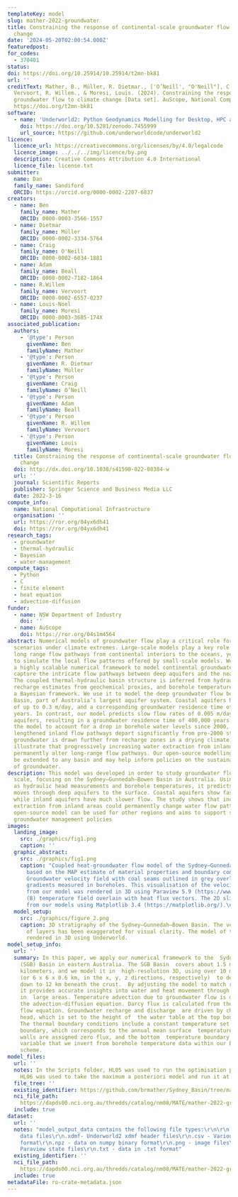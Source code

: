 ```yaml
---
templateKey: model
slug: mather-2022-groundwater
title: Constraining the response of continental-scale groundwater flow to climate
  change
date: '2024-05-20T02:00:54.000Z'
featuredpost:
for_codes:
  - 370401
status:
doi: https://doi.org/10.25914/10.25914/t2mn-bk81
url: ''
creditText: Mather, B., Müller, R. Dietmar., ['O’Neill', "O'Neill"], C., Beall, A.,
  Vervoort, R. Willem., & Moresi, Louis. (2024). Constraining the response of continental-scale
  groundwater flow to climate change [Data set]. AuScope, National Computational Infrastructure.
  https://doi.org/t2mn-bk81
software:
  - name: 'Underworld2: Python Geodynamics Modelling for Desktop, HPC and Cloud'
    doi: https://doi.org/10.5281/zenodo.7455999
    url_source: https://github.com/underworldcode/underworld2
licence:
  licence_url: https://creativecommons.org/licenses/by/4.0/legalcode
  licence_image: ../../../img/licence/by.png
  description: Creative Commons Attribution 4.0 International
  licence_file: license.txt
submitter:
  name: Dan
  family_name: Sandiford
  ORCID: https://orcid.org/0000-0002-2207-6837
creators:
  - name: Ben
    family_name: Mather
    ORCID: 0000-0003-3566-1557
  - name: Dietmar
    family_name: Müller
    ORCID: 0000-0002-3334-5764
  - name: Craig
    family_name: O'Neill
    ORCID: 0000-0002-6034-1881
  - name: Adam
    family_name: Beall
    ORCID: 0000-0002-7182-1864
  - name: R.Willem
    family_name: Vervoort
    ORCID: 0000-0002-6557-0237
  - name: Louis-Noel
    family_name: Moresi
    ORCID: 0000-0003-3685-174X
associated_publication:
  authors:
    - '@type': Person
      givenName: Ben
      familyName: Mather
    - '@type': Person
      givenName: R. Dietmar
      familyName: Müller
    - '@type': Person
      givenName: Craig
      familyName: O’Neill
    - '@type': Person
      givenName: Adam
      familyName: Beall
    - '@type': Person
      givenName: R. Willem
      familyName: Vervoort
    - '@type': Person
      givenName: Louis
      familyName: Moresi
  title: Constraining the response of continental-scale groundwater flow to climate
    change
  doi: http://dx.doi.org/10.1038/s41598-022-08384-w
  url: ''
  journal: Scientific Reports
  publisher: Springer Science and Business Media LLC
  date: 2022-3-16
compute_info:
  name: National Computational Infrastructure
  organisation: ''
  url: https://ror.org/04yx6dh41
  doi: https://ror.org/04yx6dh41
research_tags:
  - groundwater
  - thermal-hydraulic
  - Bayesian
  - water-management
compute_tags:
  - Python
  - C
  - finite element
  - heat equation
  - advection-diffusion
funder:
  - name: NSW Department of Industry
    doi: ''
  - name: AuScope
    doi: https://ror.org/04s1m4564
abstract: Numerical models of groundwater flow play a critical role for water management
  scenarios under climate extremes. Large-scale models play a key role in determining
  long range flow pathways from continental interiors to the oceans, yet struggle
  to simulate the local flow patterns offered by small-scale models. We have developed
  a highly scalable numerical framework to model continental groundwater flow which
  capture the intricate flow pathways between deep aquifers and the near-surface.
  The coupled thermal-hydraulic basin structure is inferred from hydraulic head measurements,
  recharge estimates from geochemical proxies, and borehole temperature data using
  a Bayesian framework. We use it to model the deep groundwater flow beneath the Sydney–Gunnedah–Bowen
  Basin, part of Australia’s largest aquifer system. Coastal aquifers have flow rates
  of up to 0.3 m/day, and a corresponding groundwater residence time of just 2,000
  years. In contrast, our model predicts slow flow rates of 0.005 m/day for inland
  aquifers, resulting in a groundwater residence time of 400,000 years. Perturbing
  the model to account for a drop in borehole water levels since 2000, we find that
  lengthened inland flow pathways depart significantly from pre-2000 streamlines as
  groundwater is drawn further from recharge zones in a drying climate. Our results
  illustrate that progressively increasing water extraction from inland aquifers may
  permanently alter long-range flow pathways. Our open-source modelling approach can
  be extended to any basin and may help inform policies on the sustainable management
  of groundwater.
description: This model was developed in order to study groundwater flow on a continental
  scale, focusing on the Sydney–Gunnedah–Bowen Basin in Australia. Using data such
  as hydraulic head measurements and borehole temperatures, it predicts how water
  moves through deep aquifers to the surface. Coastal aquifers show fast water flow,
  while inland aquifers have much slower flow. The study shows that increased water
  extraction from inland areas could permanently change water flow patterns. This
  open-source model can be used for other regions and aims to support sustainable
  groundwater management policies
images:
  landing_image:
    src: ./graphics/fig1.png
    caption: ''
  graphic_abstract:
    src: ./graphics/fig1.png
    caption: "Coupled heat-groundwater flow model of the Sydney–Gunnedah–Bowen Basin
      based on the MAP estimate of material properties and boundary conditions. (A)
      Groundwater velocity field with coal seams outlined in grey overlain with temperature
      gradients measured in boreholes. This visualisation of the velocity field obtained
      from our model was rendered in 3D using Paraview 5.9 (https://www.paraview.org/).
      (B) temperature field overlain with heat flux vectors. The 2D slice was generated
      from our models using Matplotlib 3.4 (https://matplotlib.org/).\n"
  model_setup:
    src: ./graphics/figure_2.png
    caption: 3D stratigraphy of the Sydney–Gunnedah–Bowen Basin. The vertical spacing
      of layers has been exaggerated for visual clarity. The model of the basin was
      rendered in 3D using Underworld.
model_setup_info:
  url: ''
  summary: In this paper, we apply our numerical framework to the  Sydney–Gunnedah–Bowen
    (SGB) Basin in eastern Australia. The SGB Basin  covers about 1.5 million square
    kilometers, and we model it in  high-resolution 3D, using over 10 million cells
    (or 6 x 6 x 0.6 km, in the x, y, z directions, respectively)  to detail flow patterns
    down to 12 km beneath the crust.  By adjusting the model to match real-world data,
    it provides accurate insights into water and heat movement through deep aquifers
    in  large areas. Temperature advection due to groundwater flow is described  by
    the advection-diffusion equation. Darcy flux is calculated from the groundwater
    flow equation. Groundwater recharge and discharge  are driven by changes in hydraulic
    head, which is set to the height of  the water table at the top boundary surface.
    The thermal boundary conditions include a constant temperature set to  the top
    boundary, which corresponds to the annual mean surface  temperature. The side
    walls are assigned zero flux, and the bottom  temperature boundary is an unknown
    variable that we invert from borehole temperature data within our Bayesian optimization
    scheme.
model_files:
  url: ''
  notes: In the Scripts folder, HL05 was used to run the optimisation problem and
    HL06 was used to take the maximum a posteriori model and run it at high resolution.
  file_tree: ''
  existing_identifier: https://github.com/brmather/Sydney_Basin/tree/master
  nci_file_path: 
    https://dapds00.nci.org.au/thredds/catalog/nm08/MATE/mather-2022-groundwater/catalog.html
  include: true
dataset:
  url: ''
  notes: "model_output_data contains the following file types:\r\n\r\n.h5 - Underworld2
    data files\r\n.xdmf- Underworld2 xdmf header files\r\n.csv - Various data in csv
    format\r\n.npz - data on numpy binary format\r\n.png - image files\r\n.pvsm -
    Paraview state files\r\n.txt - data in .txt format"
  existing_identifier: ''
  nci_file_path: 
    https://dapds00.nci.org.au/thredds/catalog/nm08/MATE/mather-2022-groundwater/catalog.html
  include: true
metadataFile: ro-crate-metadata.json
---
```

